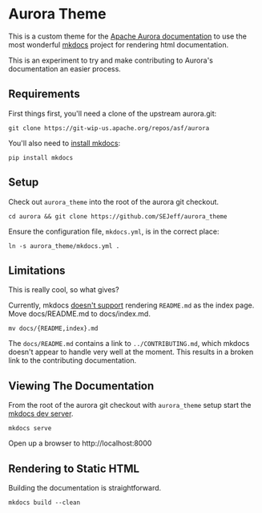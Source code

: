 Aurora Theme
============

This is a custom theme for the [Apache Aurora documentation](https://aurora.apache.org/documentation/latest) to use the most wonderful [mkdocs](http://mkdocs.org) project for rendering html documentation.

This is an experiment to try and make contributing to Aurora's documentation an easier process.


Requirements
------------

First things first, you'll need a clone of the upstream aurora.git:

    git clone https://git-wip-us.apache.org/repos/asf/aurora

You'll also need to [install mkdocs](http://www.mkdocs.org/#installation):

    pip install mkdocs


Setup
-----

Check out `aurora_theme` into the root of the aurora git checkout.

    cd aurora && git clone https://github.com/SEJeff/aurora_theme

Ensure the configuration file, `mkdocs.yml`, is in the correct place:

    ln -s aurora_theme/mkdocs.yml .


Limitations
-----------

This is really cool, so what gives?

Currently, mkdocs [doesn't support](https://github.com/mkdocs/mkdocs/issues/608) rendering `README.md` as the index page. Move docs/README.md to docs/index.md.

    mv docs/{README,index}.md

The `docs/README.md` contains a link to `../CONTRIBUTING.md`, which mkdocs doesn't appear to handle very well at the moment. This results in a broken link to the contributing documentation.


Viewing The Documentation
-------------------------

From the root of the aurora git checkout with `aurora_theme` setup start the [mkdocs dev server](http://www.mkdocs.org/#getting-started).

    mkdocs serve

Open up a browser to http://localhost:8000


Rendering to Static HTML
------------------------

Building the documentation is straightforward.

    mkdocs build --clean
